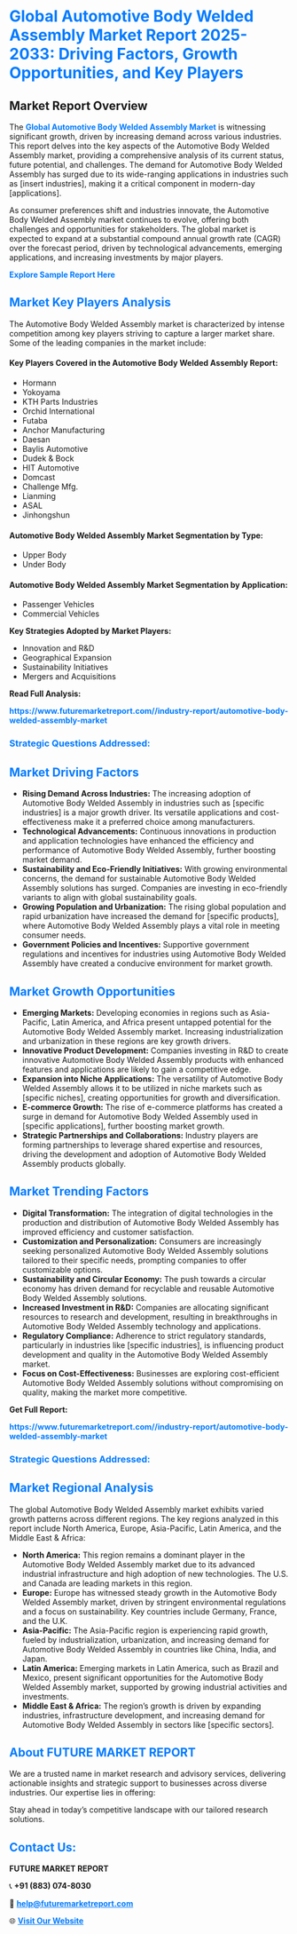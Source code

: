 <h1 style="color: #007BFF;">Global Automotive Body Welded Assembly Market Report 2025-2033: Driving Factors, Growth Opportunities, and Key Players</h1>

<section id="overview">
<h2>Market Report Overview</h2>
<p>The <a href="https://www.futuremarketreport.com//industry-report/automotive-body-welded-assembly-market" style="color: #007BFF; text-decoration: none;"><strong>Global Automotive Body Welded Assembly Market</strong></a> is witnessing significant growth, driven by increasing demand across various industries. This report delves into the key aspects of the Automotive Body Welded Assembly market, providing a comprehensive analysis of its current status, future potential, and challenges. The demand for Automotive Body Welded Assembly has surged due to its wide-ranging applications in industries such as [insert industries], making it a critical component in modern-day [applications].</p>
<p>As consumer preferences shift and industries innovate, the Automotive Body Welded Assembly market continues to evolve, offering both challenges and opportunities for stakeholders. The global market is expected to expand at a substantial compound annual growth rate (CAGR) over the forecast period, driven by technological advancements, emerging applications, and increasing investments by major players.</p>
</section>

<section id="overview">
<p><a href="https://www.futuremarketreport.com//request-sample/reportId=87663" style="color: #007BFF; text-decoration: none;"><strong>Explore Sample Report Here</strong></a></p>
</section>

<section id="key-players">
<h2 style="color: #007BFF;">Market Key Players Analysis</h2>
<p>The Automotive Body Welded Assembly market is characterized by intense competition among key players striving to capture a larger market share. Some of the leading companies in the market include:</p>
<h4>Key Players Covered in the Automotive Body Welded Assembly Report:</h4>
<ul><li>Hormann</li><li>Yokoyama</li><li>KTH Parts Industries</li><li>Orchid International</li><li>Futaba</li><li>Anchor Manufacturing</li><li>Daesan</li><li>Baylis Automotive</li><li>Dudek &amp; Bock</li><li>HIT Automotive</li><li>Domcast</li><li>Challenge Mfg.</li><li>Lianming</li><li>ASAL</li><li>Jinhongshun</li></ul>
<h4>Automotive Body Welded Assembly Market Segmentation by Type:</h4>
<ul><li>Upper Body</li><li>Under Body</li></ul>

<h4>Automotive Body Welded Assembly Market Segmentation by Application:</h4>
<ul><li>Passenger Vehicles</li><li>Commercial Vehicles</li></ul>
<p><strong>Key Strategies Adopted by Market Players:</strong></p>
<ul>
<li>Innovation and R&D</li>
<li>Geographical Expansion</li>
<li>Sustainability Initiatives</li>
<li>Mergers and Acquisitions</li>
</ul>
</section>

<section>
<p><strong>Read Full Analysis: </strong></p><a href="https://www.futuremarketreport.com//industry-report/automotive-body-welded-assembly-market" style="color: #007BFF; text-decoration: none;"><strong>https://www.futuremarketreport.com//industry-report/automotive-body-welded-assembly-market</strong></a>
<h3 style="color: #007BFF;">Strategic Questions Addressed:</h3>
</section>

<section id="driving-factors">
<h2 style="color: #007BFF;">Market Driving Factors</h2>
<ul>
<li><strong>Rising Demand Across Industries:</strong> The increasing adoption of Automotive Body Welded Assembly in industries such as [specific industries] is a major growth driver. Its versatile applications and cost-effectiveness make it a preferred choice among manufacturers.</li>
<li><strong>Technological Advancements:</strong> Continuous innovations in production and application technologies have enhanced the efficiency and performance of Automotive Body Welded Assembly, further boosting market demand.</li>
<li><strong>Sustainability and Eco-Friendly Initiatives:</strong> With growing environmental concerns, the demand for sustainable Automotive Body Welded Assembly solutions has surged. Companies are investing in eco-friendly variants to align with global sustainability goals.</li>
<li><strong>Growing Population and Urbanization:</strong> The rising global population and rapid urbanization have increased the demand for [specific products], where Automotive Body Welded Assembly plays a vital role in meeting consumer needs.</li>
<li><strong>Government Policies and Incentives:</strong> Supportive government regulations and incentives for industries using Automotive Body Welded Assembly have created a conducive environment for market growth.</li>
</ul>
</section>

<section id="growth-opportunities">
<h2 style="color: #007BFF;">Market Growth Opportunities</h2>
<ul>
<li><strong>Emerging Markets:</strong> Developing economies in regions such as Asia-Pacific, Latin America, and Africa present untapped potential for the Automotive Body Welded Assembly market. Increasing industrialization and urbanization in these regions are key growth drivers.</li>
<li><strong>Innovative Product Development:</strong> Companies investing in R&D to create innovative Automotive Body Welded Assembly products with enhanced features and applications are likely to gain a competitive edge.</li>
<li><strong>Expansion into Niche Applications:</strong> The versatility of Automotive Body Welded Assembly allows it to be utilized in niche markets such as [specific niches], creating opportunities for growth and diversification.</li>
<li><strong>E-commerce Growth:</strong> The rise of e-commerce platforms has created a surge in demand for Automotive Body Welded Assembly used in [specific applications], further boosting market growth.</li>
<li><strong>Strategic Partnerships and Collaborations:</strong> Industry players are forming partnerships to leverage shared expertise and resources, driving the development and adoption of Automotive Body Welded Assembly products globally.</li>
</ul>
</section>

<section id="trending-factors">
<h2 style="color: #007BFF;">Market Trending Factors</h2>
<ul>
<li><strong>Digital Transformation:</strong> The integration of digital technologies in the production and distribution of Automotive Body Welded Assembly has improved efficiency and customer satisfaction.</li>
<li><strong>Customization and Personalization:</strong> Consumers are increasingly seeking personalized Automotive Body Welded Assembly solutions tailored to their specific needs, prompting companies to offer customizable options.</li>
<li><strong>Sustainability and Circular Economy:</strong> The push towards a circular economy has driven demand for recyclable and reusable Automotive Body Welded Assembly solutions.</li>
<li><strong>Increased Investment in R&D:</strong> Companies are allocating significant resources to research and development, resulting in breakthroughs in Automotive Body Welded Assembly technology and applications.</li>
<li><strong>Regulatory Compliance:</strong> Adherence to strict regulatory standards, particularly in industries like [specific industries], is influencing product development and quality in the Automotive Body Welded Assembly market.</li>
<li><strong>Focus on Cost-Effectiveness:</strong> Businesses are exploring cost-efficient Automotive Body Welded Assembly solutions without compromising on quality, making the market more competitive.</li>
</ul>
</section>

<section>
<p><strong>Get Full Report: </strong></p><a href="https://www.futuremarketreport.com//industry-report/automotive-body-welded-assembly-market" style="color: #007BFF; text-decoration: none;"><strong>https://www.futuremarketreport.com//industry-report/automotive-body-welded-assembly-market</strong></a>
<h3 style="color: #007BFF;">Strategic Questions Addressed:</h3>
</section>


<section id="regional-analysis">
<h2 style="color: #007BFF;">Market Regional Analysis</h2>
<p>The global Automotive Body Welded Assembly market exhibits varied growth patterns across different regions. The key regions analyzed in this report include North America, Europe, Asia-Pacific, Latin America, and the Middle East & Africa:</p>
<ul>
<li><strong>North America:</strong> This region remains a dominant player in the Automotive Body Welded Assembly market due to its advanced industrial infrastructure and high adoption of new technologies. The U.S. and Canada are leading markets in this region.</li>
<li><strong>Europe:</strong> Europe has witnessed steady growth in the Automotive Body Welded Assembly market, driven by stringent environmental regulations and a focus on sustainability. Key countries include Germany, France, and the U.K.</li>
<li><strong>Asia-Pacific:</strong> The Asia-Pacific region is experiencing rapid growth, fueled by industrialization, urbanization, and increasing demand for Automotive Body Welded Assembly in countries like China, India, and Japan.</li>
<li><strong>Latin America:</strong> Emerging markets in Latin America, such as Brazil and Mexico, present significant opportunities for the Automotive Body Welded Assembly market, supported by growing industrial activities and investments.</li>
<li><strong>Middle East & Africa:</strong> The region’s growth is driven by expanding industries, infrastructure development, and increasing demand for Automotive Body Welded Assembly in sectors like [specific sectors].</li>
</ul>
</section>

<footer>
<h2 style="color: #007BFF;">About FUTURE MARKET REPORT</h2>
<p>We are a trusted name in market research and advisory services, delivering actionable insights and strategic support to businesses across diverse industries. Our expertise lies in offering:</p>

<p>Stay ahead in today’s competitive landscape with our tailored research solutions.</p>

<h2 style="color: #007BFF;">Contact Us:</h2>
<p><strong>FUTURE MARKET REPORT</strong></p>
<p>📞 <strong>+91 (883) 074-8030</strong></p>
<p>📧 <strong><a href="mailto:help@futuremarketreport.com" style="color: #007BFF;">help@futuremarketreport.com</a></strong></p>
<p>🌐 <strong><a href="https://www.futuremarketreport.com/" style="color: #007BFF;">Visit Our Website</a></strong></p>
</footer>